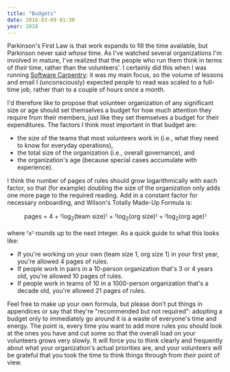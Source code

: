 ```yaml
---
title: "Budgets"
date: 2018-03-09 01:30
year: 2018
---
```


Parkinson's First Law is that work expands to fill the time available,
but Parkinson never said *whose* time.
As I've watched several organizations I'm involved in mature,
I've realized that the people who run them think in terms of *their* time,
rather than the volunteers'.
I certainly did this when I was running [Software Carpentry](https://software-carpentry.org):
it was my main focus,
so the volume of lessons and email I (unconsciously) expected people to read was scaled to a full-time job,
rather than to a couple of hours once a month.

I'd therefore like to propose that volunteer organization of any significant size or age
should set themselves a budget for how much attention they require from their members,
just like they set themselves a budget for their expenditures.
The factors I think most important in that budget are:

- the size of the teams that most volunteers work in (i.e., what they need to know for everyday operations),
- the total size of the organization (i.e., overall governance), and
- the organization's age (because special cases accumulate with experience).

I think the number of pages of rules should grow logarithmically with each factor,
so that (for example) doubling the size of the organization only adds one more page to the required reading.
Add in a constant factor for necessary onboarding,
and Wilson's Totally Made-Up Formula is:

<div align="center">
pages = 4 + &#11810;log<sub>2</sub>(team size)&#11811; + &#11810;log<sub>2</sub>(org size)&#11811; + &#11810;log<sub>2</sub>(org age)&#11811;
</div>

<br>
where &#11810;x&#11811; rounds up to the next integer.  As a quick guide to what this looks like:

- If you're working on your own (team size 1, org size 1) in your first year, you're allowed 4 pages of rules.
- If people work in pairs in a 10-person organization that's 3 or 4 years old, you're allowed 10 pages of rules.
- If people work in teams of 10 in a 1000-person organization that's a decade old, you're allowed 21 pages of rules.

Feel free to make up your own formula,
but please don't put things in appendices or say that they're "recommended but not required":
adopting a budget only to immediately go around it is a waste of everyone's time and energy.
The point is,
every time you want to add more rules
you should look at the ones you have and cut some
so that the overall load on your volunteers grows very slowly.
It will force you to think clearly and frequently about what your organization's actual priorities are,
and your volunteers will be grateful that you took the time to think things through from *their* point of view.
